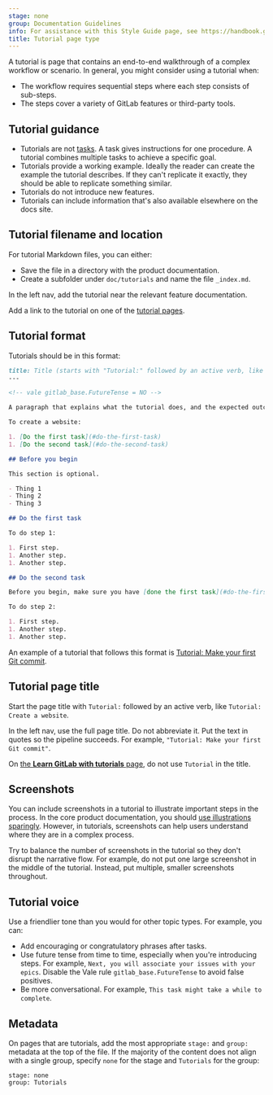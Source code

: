 ```yaml
---
stage: none
group: Documentation Guidelines
info: For assistance with this Style Guide page, see https://handbook.gitlab.com/handbook/product/ux/technical-writing/#assignments-to-other-projects-and-subjects.
title: Tutorial page type
---
```


A tutorial is page that contains an end-to-end walkthrough of a complex workflow or scenario.
In general, you might consider using a tutorial when:

- The workflow requires sequential steps where each step consists
  of sub-steps.
- The steps cover a variety of GitLab features or third-party tools.

## Tutorial guidance

- Tutorials are not [tasks](task.md). A task gives instructions for one procedure.
  A tutorial combines multiple tasks to achieve a specific goal.
- Tutorials provide a working example. Ideally the reader can create the example the
  tutorial describes. If they can't replicate it exactly, they should be able
  to replicate something similar.
- Tutorials do not introduce new features.
- Tutorials can include information that's also available elsewhere on the docs site.

## Tutorial filename and location

For tutorial Markdown files, you can either:

- Save the file in a directory with the product documentation.
- Create a subfolder under `doc/tutorials` and name the file `_index.md`.

In the left nav, add the tutorial near the relevant feature documentation.

Add a link to the tutorial on one of the [tutorial pages](../../../tutorials/_index.md).

## Tutorial format

Tutorials should be in this format:

```markdown
title: Title (starts with "Tutorial:" followed by an active verb, like "Tutorial: Create a website")
---

<!-- vale gitlab_base.FutureTense = NO -->

A paragraph that explains what the tutorial does, and the expected outcome.

To create a website:

1. [Do the first task](#do-the-first-task)
1. [Do the second task](#do-the-second-task)

## Before you begin

This section is optional.

- Thing 1
- Thing 2
- Thing 3

## Do the first task

To do step 1:

1. First step.
1. Another step.
1. Another step.

## Do the second task

Before you begin, make sure you have [done the first task](#do-the-first-task).

To do step 2:

1. First step.
1. Another step.
1. Another step.
```

An example of a tutorial that follows this format is
[Tutorial: Make your first Git commit](../../../tutorials/make_first_git_commit/_index.md).

## Tutorial page title

Start the page title with `Tutorial:` followed by an active verb, like `Tutorial: Create a website`.

In the left nav, use the full page title. Do not abbreviate it.
Put the text in quotes so the pipeline succeeds. For example,
`"Tutorial: Make your first Git commit"`.

On [the **Learn GitLab with tutorials** page](../../../tutorials/_index.md),
do not use `Tutorial` in the title.

## Screenshots

You can include screenshots in a tutorial to illustrate important steps in the process.
In the core product documentation, you should [use illustrations sparingly](../styleguide/_index.md#illustrations).
However, in tutorials, screenshots can help users understand where they are in a complex process.

Try to balance the number of screenshots in the tutorial so they don't disrupt
the narrative flow. For example, do not put one large screenshot in the middle of the tutorial.
Instead, put multiple, smaller screenshots throughout.

## Tutorial voice

Use a friendlier tone than you would for other topic types. For example,
you can:

- Add encouraging or congratulatory phrases after tasks.
- Use future tense from time to time, especially when you're introducing
  steps. For example, `Next, you will associate your issues with your epics`.
  Disable the Vale rule `gitlab_base.FutureTense` to avoid false positives.
- Be more conversational. For example, `This task might take a while to complete`.

## Metadata

On pages that are tutorials, add the most appropriate `stage:` and `group:` metadata at the top of the file.
If the majority of the content does not align with a single group, specify `none` for the stage
and `Tutorials` for the group:

```plaintext
stage: none
group: Tutorials
```
